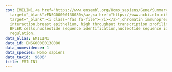 ```yaml
---
csv: EMILIN1,<a href="https://www.ensembl.org/Homo_sapiens/Gene/Summary?db=core;g=ENSG00000138080"
  target="_blank">ENSG00000138080</a>,<a href="https://www.ncbi.nlm.nih.gov/pubmed/22863008"
  target="_blank"><i class="fas fa-file"></i></a>",chromatin immunoprecipitation assay,direct
  interaction,breast epithelium, high throughput transcription profiling by microarray,
  BPLER cells,nucleotide sequence identification,nucleotide sequence identification,transcriptional
  regulation,
data_alias: EMILIN1
data_id: ENSG00000138080
data_numevidence: 1
data_species: Homo sapiens
data_taxid: '9606'
title: EMILIN1
---
```

